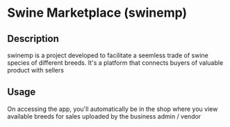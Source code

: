 # Swine Marketplace (swinemp)

## Description
swinemp is a project developed to facilitate a seemless trade of swine species of different breeds.
It's a platform that connects buyers of valuable product with sellers

## Usage
On accessing the app, you'll automatically be in the shop where you view available breeds for sales
uploaded by the business admin / vendor